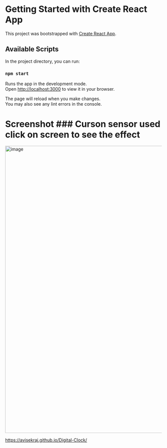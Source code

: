 # Getting Started with Create React App

This project was bootstrapped with [Create React App](https://github.com/facebook/create-react-app).

## Available Scripts

In the project directory, you can run:

### `npm start`

Runs the app in the development mode.\
Open [http://localhost:3000](http://localhost:3000) to view it in your browser.

The page will reload when you make changes.\
You may also see any lint errors in the console.

# Screenshot  ### Curson sensor used click on screen to see the effect
<img width="922" alt="image" src="https://github.com/avisekraj/Digital-Clock/assets/87957824/d6123008-fea6-4ec7-9d4b-49e3e0c52be0">


https://avisekraj.github.io/Digital-Clock/
